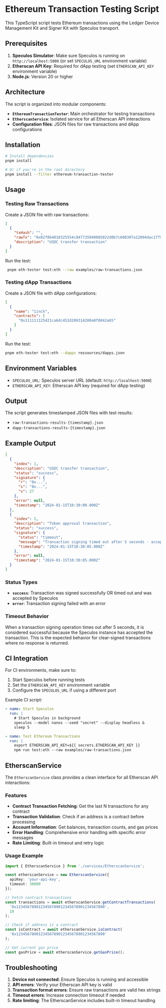 # Ethereum Transaction Testing Script

This TypeScript script tests Ethereum transactions using the Ledger Device Management Kit and Signer Kit with Speculos transport.

## Prerequisites

1. **Speculos Simulator**: Make sure Speculos is running on `http://localhost:5000` (or set `SPECULOS_URL` environment variable)
2. **Etherscan API Key**: Required for dApp testing (set `ETHERSCAN_API_KEY` environment variable)
3. **Node.js**: Version 20 or higher

## Architecture

The script is organized into modular components:

- **`EthereumTransactionTester`**: Main orchestrator for testing transactions
- **`EtherscanService`**: Isolated service for all Etherscan API interactions
- **Configuration files**: JSON files for raw transactions and dApp configurations

## Installation

```bash
# Install dependencies
pnpm install

# Or if you're in the root directory
pnpm install --filter ethereum-transaction-tester
```

## Usage

### Testing Raw Transactions

Create a JSON file with raw transactions:

```json
[
  {
    "txHash": "",
    "rawTx": "0x02f8b4018325554c847735940085022d0b7c608307a12094dac17f958d2ee523a2206206994597c13d831ec780b844a9059cbb000000000000000000000000920ab45225b3057293e760a3c2d74643ad696a1b000000000000000000000000000000000000000000000000000000012a05f200c080a009e2ef5a2c4b7a1d7f0d868388f3949a00a1bdc5669c59b73e57b2a4e7c5e29fa0754aa9f4f1acc99561678492a20c31e01da27d648e69665f7768f96db39220ca",
    "description": "USDC transfer transaction"
  }
]
```

Run the test:

```bash
 pnpm eth-tester test:eth --raw examples/raw-transactions.json
```

### Testing dApp Transactions

Create a JSON file with dApp configurations:

```json
[
  {
    "name": "1inch",
    "contracts": [
      "0x111111125421ca6dc452d289314280a0f8842a65"
    ]
  }
]
```

Run the test:

```bash
pnpm eth-tester test:eth --dapps ressources/dapps.json
```

## Environment Variables

- `SPECULOS_URL`: Speculos server URL (default: `http://localhost:5000`)
- `ETHERSCAN_API_KEY`: Etherscan API key (required for dApp testing)

## Output

The script generates timestamped JSON files with test results:

- `raw-transactions-results-{timestamp}.json`
- `dapp-transactions-results-{timestamp}.json`

## Example Output

```json
[
  {
    "index": 1,
    "description": "USDC transfer transaction",
    "status": "success",
    "signature": {
      "r": "0x...",
      "s": "0x...",
      "v": 27
    },
    "error": null,
    "timestamp": "2024-01-15T10:30:00.000Z"
  },
  {
    "index": 2,
    "description": "Token approval transaction",
    "status": "success",
    "signature": {
      "status": "timeout",
      "message": "Transaction signing timed out after 5 seconds - accepted by Speculos",
      "timestamp": "2024-01-15T10:30:05.000Z"
    },
    "error": null,
    "timestamp": "2024-01-15T10:30:05.000Z"
  }
]
```

### Status Types

- **`success`**: Transaction was signed successfully OR timed out and was accepted by Speculos
- **`error`**: Transaction signing failed with an error

### Timeout Behavior

When a transaction signing operation times out after 5 seconds, it is considered successful because the Speculos instance has accepted the transaction. This is the expected behavior for clear-signed transactions where no response is returned.

## CI Integration

For CI environments, make sure to:

1. Start Speculos before running tests
2. Set the `ETHERSCAN_API_KEY` environment variable
3. Configure the `SPECULOS_URL` if using a different port

Example CI script:

```yaml
- name: Start Speculos
  run: |
    # Start Speculos in background
    speculos --model nanos --seed "secret" --display headless &
    sleep 5

- name: Test Ethereum Transactions
  run: |
    export ETHERSCAN_API_KEY=${{ secrets.ETHERSCAN_API_KEY }}
    npm run test:eth --raw examples/raw-transactions.json
```

## EtherscanService

The `EtherscanService` class provides a clean interface for all Etherscan API interactions:

### Features

- **Contract Transaction Fetching**: Get the last N transactions for any contract
- **Transaction Validation**: Check if an address is a contract before processing
- **Account Information**: Get balances, transaction counts, and gas prices
- **Error Handling**: Comprehensive error handling with specific error messages
- **Rate Limiting**: Built-in timeout and retry logic

### Usage Example

```typescript
import { EtherscanService } from './services/EtherscanService';

const etherscanService = new EtherscanService({
  apiKey: 'your-api-key',
  timeout: 30000
});

// Fetch contract transactions
const transactions = await etherscanService.getContractTransactions(
  '0x1234567890123456789012345678901234567890',
  10
);

// Check if address is a contract
const isContract = await etherscanService.isContract(
  '0x1234567890123456789012345678901234567890'
);

// Get current gas price
const gasPrice = await etherscanService.getGasPrice();
```

## Troubleshooting

1. **Device not connected**: Ensure Speculos is running and accessible
2. **API errors**: Verify your Etherscan API key is valid
3. **Transaction format errors**: Ensure raw transactions are valid hex strings
4. **Timeout errors**: Increase connection timeout if needed
5. **Rate limiting**: The EtherscanService includes built-in timeout handling 